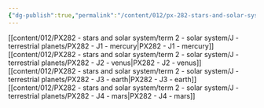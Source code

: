 ```yaml
---
{"dg-publish":true,"permalink":"/content/012/px-282-stars-and-solar-system/term-2-solar-system/j-terrestrial-planets/j-terrestrial-planets/","noteIcon":"1","created":"2025-01-24T16:03:15.971+00:00","updated":"2025-01-24T16:55:11.917+00:00"}
---
```


[[content/012/PX282 - stars and solar system/term 2 - solar system/J - terrestrial planets/PX282 - J1 - mercury\|PX282 - J1 - mercury]]
[[content/012/PX282 - stars and solar system/term 2 - solar system/J - terrestrial planets/PX282 - J2 - venus\|PX282 - J2 - venus]]
[[content/012/PX282 - stars and solar system/term 2 - solar system/J - terrestrial planets/PX282 - J3 - earth\|PX282 - J3 - earth]]
[[content/012/PX282 - stars and solar system/term 2 - solar system/J - terrestrial planets/PX282 - J4 - mars\|PX282 - J4 - mars]]

